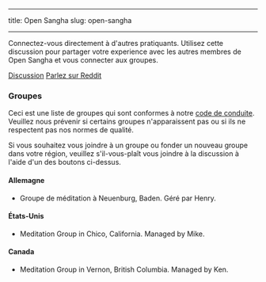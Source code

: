 * * *

title: Open Sangha slug: open-sangha

* * *

Connectez-vous directement à d'autres pratiquants. Utilisez cette discussion pour partager votre experience avec les autres membres de Open Sangha et vous connecter aux groupes.

[Discussion](https://discord.gg/Tyqd22a?classes=btn,btn-primary) [Parlez sur Reddit](https://www.reddit.com/r/OpenBuddhaDharma/?classes=btn,btn-primary)

### Groupes

Ceci est une liste de groupes qui sont conformes à notre [code de conduite](../code/). Veuillez nous prévenir si certains groupes n'apparaissent pas ou si ils ne respectent pas nos normes de qualité.

Si vous souhaitez vous joindre à un groupe ou fonder un nouveau groupe dans votre région, veuillez s'il-vous-plaît vous joindre à la discussion à l'aide d'un des boutons ci-dessus.

#### Allemagne

- Groupe de méditation à Neuenburg, Baden. Géré par Henry.

#### États-Unis

- Meditation Group in Chico, California. Managed by Mike.

#### Canada

- Meditation Group in Vernon, British Columbia. Managed by Ken.